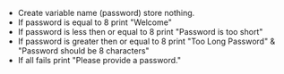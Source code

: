* Create variable name (password) store nothing.
* If password is equal to 8 print "Welcome"
* If password is less then or equal to 8 print "Password is too short"
* If password is greater then or equal to 8 print "Too Long Password" & "Password should be 8 characters"
* If all fails print "Please provide a password."